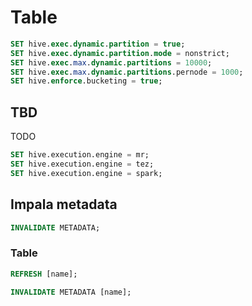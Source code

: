 # Table

```sql
SET hive.exec.dynamic.partition = true;
SET hive.exec.dynamic.partition.mode = nonstrict;
SET hive.exec.max.dynamic.partitions = 10000;
SET hive.exec.max.dynamic.partitions.pernode = 1000;
SET hive.enforce.bucketing = true;
```

## TBD

TODO

```sql
SET hive.execution.engine = mr;
SET hive.execution.engine = tez;
SET hive.execution.engine = spark;
```

## Impala metadata

```sql
INVALIDATE METADATA;
```

### Table

```sql
REFRESH [name];
```

```sql
INVALIDATE METADATA [name];
```
